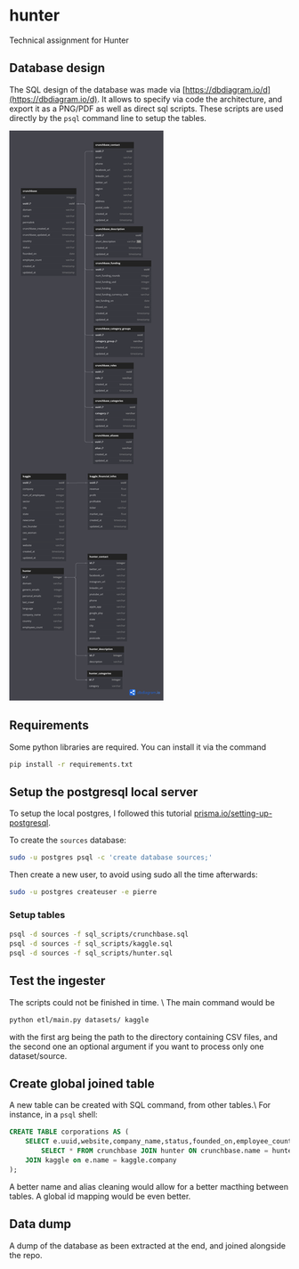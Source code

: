 # hunter
Technical assignment for Hunter

## Database design

The SQL design of the database was made via [https://dbdiagram.io/d](https://dbdiagram.io/d). It allows to specify via code the architecture, and export it as a PNG/PDF as well as direct sql scripts. These scripts are used directly by the `psql` command line to setup the tables.

![tables schema](./design/database_design.png)

## Requirements

Some python libraries are required. You can install it via the command 
```bash
pip install -r requirements.txt
```

## Setup the postgresql local server

To setup the local postgres, I followed this tutorial [prisma.io/setting-up-postgresql](https://www.prisma.io/dataguide/postgresql/setting-up-a-local-postgresql-database#setting-up-postgresql-on-linux).

To create the `sources` database:
```bash
sudo -u postgres psql -c 'create database sources;'
```

Then create a new user, to avoid using sudo all the time afterwards:
```bash
sudo -u postgres createuser -e pierre
```

### Setup tables

```bash
psql -d sources -f sql_scripts/crunchbase.sql
psql -d sources -f sql_scripts/kaggle.sql
psql -d sources -f sql_scripts/hunter.sql
```

## Test the ingester

The scripts could not be finished in time. \\
The main command would be 
```bash
python etl/main.py datasets/ kaggle
```

with the first arg being the path to the directory containing CSV files, and the second one an optional argument if you want to process only one dataset/source.

## Create global joined table

A new table can be created with SQL command, from other tables.\\
For instance, in a `psql` shell:
```sql
CREATE TABLE corporations AS (
	SELECT e.uuid,website,company_name,status,founded_on,employee_count,language,sector,city,state FROM (
		SELECT * FROM crunchbase JOIN hunter ON crunchbase.name = hunter.company_name) AS e 
	JOIN kaggle on e.name = kaggle.company
);
```

A better name and alias cleaning would allow for a better macthing between tables. A global id mapping would be even better.

## Data dump
A dump of the database as been extracted at the end, and joined alongside the repo.